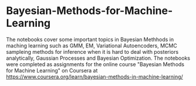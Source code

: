 # Bayesian-Methods-for-Machine-Learning
The notebooks cover some important topics in Bayesian Methhods in maching learning such as GMM, EM, 
Variational Autoencoders, MCMC sampleing methods for inference when it is hard to deal with posteriors analytically, 
Gaussian Processes and Bayesian Optimization. The notebooks were completed as assignments for the online course 
"Bayesian Methods for Machine Learning" on Coursera at https://www.coursera.org/learn/bayesian-methods-in-machine-learning/
